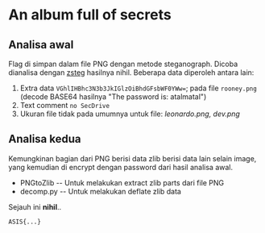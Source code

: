 # An album full of secrets
## Analisa awal
Flag di simpan dalam file PNG dengan metode steganograph. Dicoba dianalisa dengan [zsteg](https://github.com/zed-0xff/zsteg) hasilnya nihil. Beberapa data diperoleh antara lain:
1. Extra data `VGhlIHBhc3N3b3JkIGlzOiBhdGFsbWF0YWw=`; pada file `rooney.png` (decode BASE64 hasilnya "The password is: atalmatal")
1. Text comment `no SecDrive`
1. Ukuran file tidak pada umumnya untuk file: _leonardo.png, dev.png_
## Analisa kedua
Kemungkinan bagian dari PNG berisi data zlib berisi data lain selain image, yang kemudian di encrypt dengan password dari hasil analisa awal.

- PNGtoZlib -- Untuk melakukan extract zlib parts dari file PNG
- decomp.py -- Untuk melakukan deflate zlib data

Sejauh ini **nihil**..

`ASIS{...}`
